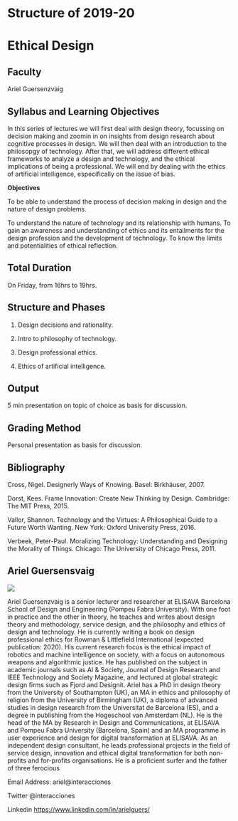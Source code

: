 Structure of 2019-20
======================

# Ethical Design


## Faculty
Ariel Guersenzvaig


## Syllabus and Learning Objectives
In this series of lectures we will first deal with design theory, focussing on decision making and zoomin in on insights from design research about cognitive processes in design. We will then deal with an introduction to the philosopgy of technology. After that, we will address different ethical frameworks to analyze a design and technology, and the ethical implications of being a professional. We will end by dealing with the ethics of artificial intelligence, especifically on the issue of bias.

**Objectives**

To be able to understand the process of decision making in design and the nature of design problems.

To understand the nature of technology and its relationship with humans.
To gain an awareness and understanding of ethics and its entailments for the design profession and the development of technology.
To know the limits and potentialities of ethical reflection.


## Total Duration
On Friday, from 16hrs to 19hrs.

## Structure and Phases

1. Design decisions and rationality.

2. Intro to philosophy of technology.

3. Design professional ethics.

4. Ethics of artificial intelligence.

## Output
5 min presentation on topic of choice as basis for discussion.


## Grading Method
Personal presentation as basis for discussion.


## Bibliography

Cross, Nigel. Designerly Ways of Knowing. Basel: Birkhäuser, 2007.

Dorst, Kees. Frame Innovation: Create New Thinking by Design. Cambridge: The MIT Press, 2015.

Vallor, Shannon. Technology and the Virtues: A Philosophical Guide to a Future Worth Wanting. New York: Oxford University Press, 2016.

Verbeek, Peter-Paul. Moralizing Technology: Understanding and Designing the Morality of Things. Chicago: The University of Chicago Press, 2011.


## Ariel Guersensvaig

![](../../../../assets/images/faculty_photos/ariel_guersensvaig.jpg)

Ariel Guersenzvaig is a senior lecturer and researcher at ELISAVA Barcelona School of Design and Engineering (Pompeu Fabra University). With one foot in practice and the other in theory, he teaches and writes about design theory and methodology, service design, and the philosophy and ethics of design and technology. He is currently writing a book on design professional ethics for Rowman & Littlefield International (expected publication: 2020). His current research focus is the ethical impact of robotics and machine intelligence on society, with a focus on autonomous weapons and algorithmic justice. He has published on the subject in academic journals such as AI & Society, Journal of Design Research and IEEE Technology and Society Magazine, and lectured at global strategic design firms such as Fjord and Designit. Ariel has a PhD in design theory from the University of Southampton (UK), an MA in ethics and philosophy of religion from the University of Birmingham (UK), a diploma of advanced studies in design research from the Universitat de Barcelona (ES), and a degree in publishing from the Hogeschool van Amsterdam (NL). He is the head of the MA by Research in Design and Communications, at ELISAVA and Pompeu Fabra University (Barcelona, Spain) and an MA programme in user experience and design for digital transformation at ELISAVA. As an independent design consultant, he leads professional projects in the field of service design, innovation and ethical digital transformation for both non-profits and for-profits organisations. He is a proficient surfer and the father of three ferocious

Email Address: ariel@interacciones

Twitter @interacciones

Linkedin https://www.linkedin.com/in/arielguers/
